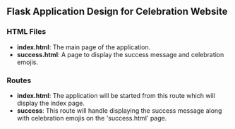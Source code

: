 ## Flask Application Design for Celebration Website

### HTML Files

- **index.html**: The main page of the application.
- **success.html**: A page to display the success message and celebration emojis.

### Routes

- **index.html**: The application will be started from this route which will display the index page.
- **success**: This route will handle displaying the success message along with celebration emojis on the 'success.html' page.